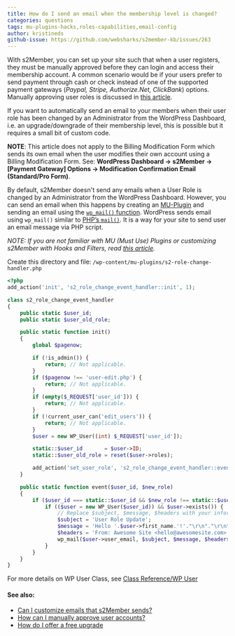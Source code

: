 ```yaml
---
title: How do I send an email when the membership level is changed?
categories: questions
tags: mu-plugins-hacks,roles-capabilities,email-config
author: kristineds
github-issue: https://github.com/websharks/s2member-kb/issues/263
---
```


With s2Member, you can set up your site such that when a user registers, they must be manually approved before they can login and access their membership account. A common scenario would be if your users prefer to send payment through cash or check instead of one of the supported payment gateways (*Paypal, Stripe, Authorize.Net, ClickBank*) options. Manually approving user roles is discussed in [this article](http://s2member.com/kb-article/how-can-i-manually-approve-user-accounts/).

If you want to automatically send an email to your members when their user role has been changed by an Administrator from the WordPress Dashboard, i.e. an upgrade/downgrade of their membership level, this is possible but it requires a small bit of custom code. 

**NOTE**: This article does not apply to the Billing Modification Form which sends its own email when the user modifies their own account using a Billing Modification Form. See: **WordPress Dashboard → s2Member → [Payment Gateway] Options → Modification Confirmation Email (Standard/Pro Form)**.

By default, s2Member doesn't send any emails when a User Role is changed by an Administrator from the WordPress Dashboard. However, you can send an email when this happens by creating an [MU-Plugin](http://codex.wordpress.org/Must_Use_Plugins) and sending an email using the [`wp_mail()` function](https://codex.wordpress.org/Function_Reference/wp_mail). WordPress sends email using `wp_mail()` similar to [PHP’s `mail()`](http://php.net/manual/en/function.mail.php). It is a way for your site to send user an email message via PHP script.

_NOTE: If you are not familiar with MU (Must Use) Plugins or customizing s2Member with Hooks and Filters, read [this article](http://s2member.com/kb-article/hacking-s2member-plugin-w-hooksfilters-for-wordpress/)._

Create this directory and file: `/wp-content/mu-plugins/s2-role-change-handler.php`

```php
<?php
add_action('init', 's2_role_change_event_handler::init', 1);

class s2_role_change_event_handler
{
    public static $user_id;
    public static $user_old_role;

    public static function init()
    {
        global $pagenow;

        if (!is_admin()) {
            return; // Not applicable.
        }
        if ($pagenow !== 'user-edit.php') {
            return; // Not applicable.
        }
        if (empty($_REQUEST['user_id'])) {
            return; // Not applicable.
        }
        if (!current_user_can('edit_users')) {
            return; // Not applicable.
        }
        $user = new WP_User((int) $_REQUEST['user_id']);

        static::$user_id       = $user->ID;
        static::$user_old_role = reset($user->roles);

        add_action('set_user_role', 's2_role_change_event_handler::event', 10, 2);
    }

    public static function event($user_id, $new_role)
    {
        if ($user_id === static::$user_id && $new_role !== static::$user_old_role) {
            if (($user = new WP_User($user_id)) && $user->exists()) {
                // Replace $subject, $message, $headers with your information
                $subject = 'User Role Update';
                $message = 'Hello '.$user->first_name.'!'."\r\n"."\r\n".'This is to notify you that your User Role has been changed to "'.$new_role.'".';
                $headers = 'From: Awesome Site <hello@awesomesite.com>'; 
                wp_mail($user->user_email, $subject, $message, $headers);
            }
        }
    }
}
```

For more details on WP User Class, see [Class Reference/WP User](https://codex.wordpress.org/Class_Reference/WP_User)

#### See also:
- [Can I customize emails that s2Member sends?](http://s2member.com/kb-article/can-i-customize-emails-that-s2member-sends/)
- [How can I manually approve user accounts?](http://s2member.com/kb-article/how-can-i-manually-approve-user-accounts/)
- [How do I offer a free upgrade](http://s2member.com/kb-article/how-do-i-offer-a-free-upgrade/)
